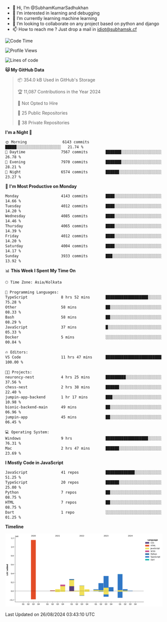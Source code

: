 - 👋 Hi, I’m @SubhamKumarSadhukhan
- 👀 I’m interested in learning and debugging
- 🌱 I’m currently learning machine learning
- 💞️ I’m looking to collaborate on any project based on python and django
- 📫 How to reach me ?
      Just drop a mail in idiot@subhamsk.cf

<!---
SubhamKumarSadhukhan/SubhamKumarSadhukhan is a ✨ special ✨ repository because its `README.md` (this file) appears on your GitHub profile.
You can click the Preview link to take a look at your changes.
--->


<!--START_SECTION:waka-->
![Code Time](http://img.shields.io/badge/Code%20Time-2%2C423%20hrs%2058%20mins-blue)

![Profile Views](http://img.shields.io/badge/Profile%20Views-1-blue)

![Lines of code](https://img.shields.io/badge/From%20Hello%20World%20I%27ve%20Written-2.9%20million%20lines%20of%20code-blue)

**🐱 My GitHub Data** 

> 📦 354.0 kB Used in GitHub's Storage 
 > 
> 🏆 11,087 Contributions in the Year 2024
 > 
> 🚫 Not Opted to Hire
 > 
> 📜 25 Public Repositories 
 > 
> 🔑 38 Private Repositories 
 > 
**I'm a Night 🦉** 

```text
🌞 Morning                6143 commits        █████░░░░░░░░░░░░░░░░░░░░   21.74 % 
🌆 Daytime                7567 commits        ███████░░░░░░░░░░░░░░░░░░   26.78 % 
🌃 Evening                7970 commits        ███████░░░░░░░░░░░░░░░░░░   28.21 % 
🌙 Night                  6574 commits        ██████░░░░░░░░░░░░░░░░░░░   23.27 % 
```
📅 **I'm Most Productive on Monday** 

```text
Monday                   4143 commits        ████░░░░░░░░░░░░░░░░░░░░░   14.66 % 
Tuesday                  4012 commits        ████░░░░░░░░░░░░░░░░░░░░░   14.20 % 
Wednesday                4085 commits        ████░░░░░░░░░░░░░░░░░░░░░   14.46 % 
Thursday                 4065 commits        ████░░░░░░░░░░░░░░░░░░░░░   14.39 % 
Friday                   4012 commits        ████░░░░░░░░░░░░░░░░░░░░░   14.20 % 
Saturday                 4004 commits        ████░░░░░░░░░░░░░░░░░░░░░   14.17 % 
Sunday                   3933 commits        ███░░░░░░░░░░░░░░░░░░░░░░   13.92 % 
```


📊 **This Week I Spent My Time On** 

```text
🕑︎ Time Zone: Asia/Kolkata

💬 Programming Languages: 
TypeScript               8 hrs 52 mins       ███████████████████░░░░░░   75.28 % 
Other                    58 mins             ██░░░░░░░░░░░░░░░░░░░░░░░   08.33 % 
Bash                     58 mins             ██░░░░░░░░░░░░░░░░░░░░░░░   08.29 % 
JavaScript               37 mins             █░░░░░░░░░░░░░░░░░░░░░░░░   05.33 % 
Docker                   5 mins              ░░░░░░░░░░░░░░░░░░░░░░░░░   00.84 % 

🔥 Editors: 
VS Code                  11 hrs 47 mins      █████████████████████████   100.00 % 

🐱‍💻 Projects: 
neuroncy-nest            4 hrs 25 mins       █████████░░░░░░░░░░░░░░░░   37.56 % 
chess-nest               2 hrs 38 mins       ██████░░░░░░░░░░░░░░░░░░░   22.40 % 
jumpin-app-backend       1 hr 17 mins        ███░░░░░░░░░░░░░░░░░░░░░░   10.98 % 
bionic-backend-main      49 mins             ██░░░░░░░░░░░░░░░░░░░░░░░   06.96 % 
jumpin-app               45 mins             ██░░░░░░░░░░░░░░░░░░░░░░░   06.45 % 

💻 Operating System: 
Windows                  9 hrs               ███████████████████░░░░░░   76.31 % 
Mac                      2 hrs 47 mins       ██████░░░░░░░░░░░░░░░░░░░   23.69 % 
```

**I Mostly Code in JavaScript** 

```text
JavaScript               41 repos            █████████████░░░░░░░░░░░░   51.25 % 
TypeScript               20 repos            ██████░░░░░░░░░░░░░░░░░░░   25.00 % 
Python                   7 repos             ██░░░░░░░░░░░░░░░░░░░░░░░   08.75 % 
HTML                     7 repos             ██░░░░░░░░░░░░░░░░░░░░░░░   08.75 % 
Dart                     1 repo              ░░░░░░░░░░░░░░░░░░░░░░░░░   01.25 % 
```



**Timeline**

![Lines of Code chart](https://raw.githubusercontent.com/SubhamKumarSadhukhan/SubhamKumarSadhukhan/main/assets/bar_graph.png)


 Last Updated on 26/08/2024 03:43:10 UTC
<!--END_SECTION:waka-->
